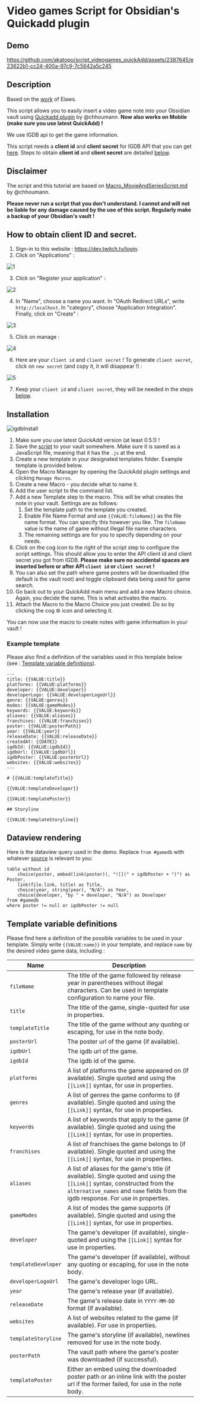 # Video games Script for Obsidian's Quickadd plugin

## Demo

https://github.com/akatopo/script_videogames_quickAdd/assets/2387645/e23622b1-cc24-400a-97c9-7c5642a5c245

## Description

Based on the [work](https://github.com/Elaws/script_videogames_quickAdd) of Elaws.

This script allows you to easily insert a video game note into your Obsidian vault using [Quickadd plugin](https://github.com/chhoumann/quickadd) by @chhoumann. **Now also works on Mobile (make sure you use latest QuickAdd) !**

We use IGDB api to get the game information.

This script needs a **client id** and **client secret** for IGDB API that you can get [here](https://api-docs.igdb.com/#about). Steps to obtain **client id** and **client secret** are detailed [below](#how-to-obtain-client-id-and-secret).

## Disclaimer

The script and this tutorial are based on [Macro_MovieAndSeriesScript.md](https://github.com/chhoumann/quickadd/blob/master/docs/Examples/Macro_MovieAndSeriesScript.md) by @chhoumann.

**Please never run a script that you don't understand. I cannot and will not be liable for any damage caused by the use of this script. Regularly make a backup of your Obsidian's vault !**

## How to obtain client ID and secret.

1. Sign-in to this website : https://dev.twitch.tv/login.
2. Click on "Applications" :

![1](https://user-images.githubusercontent.com/52013479/151679962-4f510da2-bdb4-49d0-82f9-baaacb7bb4f6.png)

3. Click on "Register your application" :

![2](https://user-images.githubusercontent.com/52013479/151679974-093dc027-3d17-4ba4-8225-44f6eb5a7262.png)

4. In "Name", choose a name you want. In "OAuth Redirect URLs", write `http://localhost`. In "category", choose "Application Integration". Finally, click on "Create" :

![3](https://user-images.githubusercontent.com/52013479/151680007-4a96a8df-d6a2-483f-bab6-0f5454d909af.png)

5. Click on manage :

![4](https://user-images.githubusercontent.com/52013479/151680012-2d453d2b-6e1a-4e1e-8feb-2c6067f9cdfd.png)

6. Here are your `client id` and `client secret` ! To generate `client secret`, click on `new secret` (and copy it, it will disappear !) :

![5](https://user-images.githubusercontent.com/52013479/151680023-a243939d-b208-4a25-a256-a4bc49092a95.png)

7. Keep your `client id` and `client secret`, they will be needed in the steps [below](#installation).

## Installation

![igdbInstall](https://user-images.githubusercontent.com/52013479/150051891-f9330609-8521-402a-97f1-3288bb4186f3.gif)

1. Make sure you use latest QuickAdd version (at least 0.5.1) !
2. Save the [script](src/script_videogames_quickAdd.js) to your vault somewhere. Make sure it is saved as a JavaScript file, meaning that it has the `.js` at the end.
3. Create a new template in your designated templates folder. Example template is provided below.
4. Open the Macro Manager by opening the QuickAdd plugin settings and clicking `Manage Macros`.
5. Create a new Macro - you decide what to name it.
6. Add the user script to the command list.
7. Add a new Template step to the macro. This will be what creates the note in your vault. Settings are as follows:
   1. Set the template path to the template you created.
   2. Enable File Name Format and use `{{VALUE:fileName}}` as the file name format. You can specify this however you like. The `fileName` value is the name of game without illegal file name characters.
   3. The remaining settings are for you to specify depending on your needs.
8. Click on the cog icon to the right of the script step to configure the script settings. This should allow you to enter the API client id and client secret you got from IGDB. **Please make sure no accidental spaces are inserted before or after API `client id` or `client secret` !**
9. You can also set the path where game posters will be downloaded (the default is the vault root) and toggle clipboard data being used for game search.
10. Go back out to your QuickAdd main menu and add a new Macro choice. Again, you decide the name. This is what activates the macro.
11. Attach the Macro to the Macro Choice you just created. Do so by clicking the cog ⚙ icon and selecting it.

You can now use the macro to create notes with game information in your vault !

### Example template

Please also find a definition of the variables used in this template below (see : [Template variable definitions](#template-variable-definitions)).

```
---
title: {{VALUE:title}}
platforms: {{VALUE:platforms}}
developer: {{VALUE:developer}}
developerLogo: {{VALUE:developerLogoUrl}}
genre: {{VALUE:genres}}
modes: {{VALUE:gameModes}}
keywords: {{VALUE:keywords}}
aliases: {{VALUE:aliases}}
franchises: {{VALUE:franchises}}
poster: {{VALUE:posterPath}}
year: {{VALUE:year}}
releaseDate: {{VALUE:releaseDate}}
createdAt: {{DATE}}
igdbId: {{VALUE:igdbId}}
igdbUrl: {{VALUE:igdbUrl}}
igdbPoster: {{VALUE:posterUrl}}
websites: {{VALUE:websites}}
---

# {{VALUE:templateTitle}}

{{VALUE:templateDeveloper}}

{{VALUE:templatePoster}}

## Storyline

{{VALUE:templateStoryline}}
```

## Dataview rendering

Here is the dataview query used in the demo. Replace `from #gamedb` with whatever [source](https://blacksmithgu.github.io/obsidian-dataview/queries/data-commands/#from) is relevant to you:

```
table without id
	choice(poster, embed(link(poster)), "![](" + igdbPoster + ")") as Poster,
	link(file.link, title) as Title,
	choice(year, string(year), "N/A") as Year,
	choice(developer, "by " + developer, "N/A") as Developer
from #gamedb
where poster != null or igdbPoster != null
```

## Template variable definitions

Please find here a definition of the possible variables to be used in your template. Simply write `{{VALUE:name}}` in your template, and replace `name` by the desired video game data, including :

| Name                | Description                                                                                                                                                                                                     |
| ------------------- | --------------------------------------------------------------------------------------------------------------------------------------------------------------------------------------------------------------- |
| `fileName`          | The title of the game followed by release year in parentheses without illegal characters. Can be used in template configuration to name your file.                                                              |
| `title`             | The title of the game, single-quoted for use in properties.                                                                                                                                                     |
| `templateTitle`     | The title of the game without any quoting or escaping, for use in the note body.                                                                                                                                |
| `posterUrl`         | The poster url of the game (if available).                                                                                                                                                                      |
| `igdbUrl`           | The igdb url of the game.                                                                                                                                                                                       |
| `igdbId`            | The igdb id of the game.                                                                                                                                                                                        |
| `platforms`         | A list of platforms the game appeared on (if available). Single quoted and using the `[[Link]]` syntax, for use in properties.                                                                                  |
| `genres`            | A list of genres the game conforms to (if available). Single quoted and using the `[[Link]]` syntax, for use in properties.                                                                                     |
| `keywords`          | A list of keywords that apply to the game (if available). Single quoted and using the `[[Link]]` syntax, for use in properties.                                                                                 |
| `franchises`        | A list of franchises the game belongs to (if available). Single quoted and using the `[[Link]]` syntax, for use in properties.                                                                                  |
| `aliases`           | A list of aliases for the game's title (if available). Single quoted and using the `[[Link]]` syntax, constructed from the `alternative_names` and `name` fields from the igdb response. For use in properties. |
| `gameModes`         | A list of modes the game supports (if available). Single quoted and using the `[[Link]]` syntax, for use in properties.                                                                                         |
| `developer`         | The game's developer (if available), single-quoted and using the `[[Link]]` syntax for use in properties.                                                                                                       |
| `templateDeveloper` | The game's developer (if available), without any quoting or escaping, for use in the note body.                                                                                                                 |
| `developerLogoUrl`  | The game's developer logo URL.                                                                                                                                                                                  |
| `year`              | The game's release year (if available).                                                                                                                                                                         |
| `releaseDate`       | The game's release date in `YYYY-MM-DD` format (if available).                                                                                                                                                  |
| `websites`          | A list of websites related to the game (if available). For use in properties.                                                                                                                                   |
| `templateStoryline` | The game's storyline (if available), newlines removed for use in the note body.                                                                                                                                 |
| `posterPath`        | The vault path where the game's poster was downloaded (if successful).                                                                                                                                          |
| `templatePoster`    | Either an embed using the downloaded poster path or an inline link with the poster url if the former failed, for use in the note body.                                                                          |
